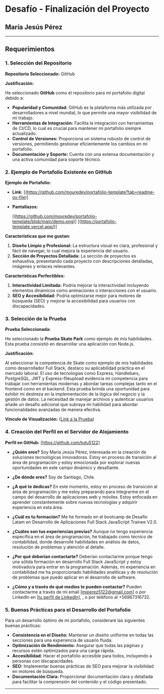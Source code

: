 # Desafío - Finalización del Proyecto

## María Jesús Pérez 

---

## Requerimientos

### 1. Selección del Repositorio

**Repositorio Seleccionado:** GitHub

**Justificación:**

He seleccionado **GitHub** como el repositorio para mi portafolio digital debido a:

- **Popularidad y Comunidad:** GitHub es la plataforma más utilizada por desarrolladores a nivel mundial, lo que permite una mayor visibilidad de mi trabajo.
- **Herramientas de Integración:** Facilita la integración con herramientas de CI/CD, lo cual es crucial para mantener mi portafolio siempre actualizado.
- **Control de Versiones:** Proporciona un sistema robusto de control de versiones, permitiendo gestionar eficientemente los cambios en mi portafolio.
- **Documentación y Soporte:** Cuenta con una extensa documentación y una activa comunidad para soporte técnico.

### 2. Ejemplo de Portafolio Existente en GitHub

**Ejemplo de Portafolio:**

- **Link:** [(https://github.com/mouredev/portafolio-template?tab=readme-ov-file)]
- **Pantallazos:**

  [(https://github.com/mouredev/portafolio-template/blob/main/demo.png)]
  [(https://portafolio-template.vercel.app/)]

**Características que me gustan:**

1. **Diseño Limpio y Profesional:** La estructura visual es clara, profesional y fácil de navegar, lo cual mejora la experiencia del usuario.
2. **Sección de Proyectos Detallada:** La sección de proyectos es exhaustiva, presentando cada proyecto con descripciones detalladas, imágenes y enlaces relevantes.

**Características Perfectibles:**

1. **Interactividad Limitada:** Podría mejorar la interactividad incluyendo elementos dinámicos como animaciones o interacciones con el usuario.
2. **SEO y Accesibilidad:** Podría optimizarse mejor para motores de búsqueda (SEO) y mejorar la accesibilidad para usuarios con discapacidades.

### 3. Selección de la Prueba

**Prueba Seleccionada:**

He seleccionado la **Prueba Skate Park** como ejemplo de mis habilidades. Esta prueba consistió en desarrollar una aplicación con Node.js.

**Justificación:**

Al seleccionar la competencia de Skate como ejemplo de mis habilidades como desarrollador Full Stack, destaco su aplicabilidad práctica en el mercado laboral. El uso de tecnologías como Express, Handlebars, PostgreSQL, JWT y Express-fileupload evidencia mi competencia para trabajar con herramientas modernas y abordar tareas complejas tanto en el frontend como en el backend. Esta prueba brinda una oportunidad para exhibir mi destreza en la implementación de la lógica del negocio y la gestión de datos. La necesidad de manejar archivos y autenticar usuarios añade un desafío adicional que subraya mi habilidad para abordar funcionalidades avanzadas de manera efectiva.

**Vínculo de Visualización:** ([Link a la Prueba](https://github.com/tutu5122/SkatePark))

### 4. Creación del Perfil en el Servidor de Alojamiento

**Perfil en GitHub:** [https://github.com/tutu5122]

- **¿Quién eres?**
  Soy María Jesús Pérez, interesada en la creación de soluciones tecnológicas innovadoras. Estoy en proceso de transición al área de programación y estoy emocionada por explorar nuevas oportunidades en este campo dinámico y desafiante. 

- **¿De dónde eres?**
  Soy de Santiago, Chile.

- **¿A qué te dedicas?**
  En este momento, estoy en proceso de transición al área de programación y me estoy preparando para integrarme en el campo del desarrollo de aplicaciones web y móviles. Estoy enfocada en aprender constantemente sobre nuevas tecnologías y adquirir experiencia en esta área.

- **¿Cuál es tu formación?**
  Me he formado en el bootcamp de Desafío Latam en Desarrollo de Aplicaciones Full Stack JavaScript Trainee V2.0.

- **¿Cuáles son tus experiencias previas?**
  Aunque no tengo experiencia específica en el área de programación, he trabajado como técnico de contabilidad, donde desarrollé habilidades en análisis de datos, resolución de problemas y atención al detalle.

- **¿Por qué deberían contactarte?**
  Deberían contactarme porque tengo una sólida formación en desarrollo Full Stack JavaScript y estoy motivado/a para entrar en la programación. Además, mi experiencia en contabilidad me ha proporcionado habilidades analíticas y de resolución de problemas que puedo aplicar en el desarrollo de software.

- **¿Cómo y a través de qué medios te pueden contactar?**
  Pueden contactarme a través de mi email [mjperez5122@gmail.com] o por LinkedIn en [[tu perfil de LinkedIn](https://www.linkedin.com/in/mariajesusperez-analistacontable/)], , o por teléfono al +56967316732.

### 5. Buenas Prácticas para el Desarrollo del Portafolio

Para un desarrollo óptimo de mi portafolio, consideraré las siguientes buenas prácticas:

- **Consistencia en el Diseño:** Mantener un diseño uniforme en todas las secciones para una experiencia de usuario fluida.
- **Optimización de Rendimiento:** Asegurar que todas las páginas y recursos estén optimizados para una carga rápida.
- **Accesibilidad:** Hacer el portafolio accesible para todos, incluyendo a personas con discapacidades.
- **SEO:** Implementar buenas prácticas de SEO para mejorar la visibilidad en motores de búsqueda.
- **Documentación Clara:** Proporcionar documentación clara y detallada para facilitar la comprensión del contenido y el código presentado.

---
